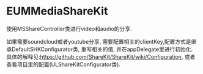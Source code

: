 EUMMediaShareKit
================

使用MSShareController类进行video和audio的分享.

如果需要soundcloud或者youtube分享, 需要配置相关的clientKey,配置方式是继承DefaultSHKConfigurator类, 重写相关的值, 并在appDelegate里进行初始化.
具体的解释见:https://github.com/ShareKit/ShareKit/wiki/Configuration, 或者查看项目里的配置(ULShareKitConfigurator类).
